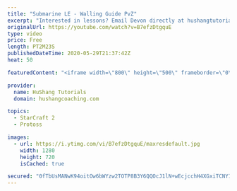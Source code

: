 ```yaml
---
title: "Submarine LE - Walling Guide PvZ"
excerpt: "Interested in lessons? Email Devon directly at hushangtutorials@outlook.com ------------------------------------------------------------------------------------------------------- Want to support HuShang Tutorials directly? Patreon is a website where you can contribute a monthly donation that will help"
originalUrl: https://youtube.com/watch?v=B7efzDtgquE
type: video
price: Free
length: PT2M23S
publishedDateTime: 2020-05-29T21:37:42Z
heat: 50

featuredContent: "<iframe width=\"800\" height=\"500\" frameborder=\"0\" src=\"https://www.youtube.com/embed/B7efzDtgquE\" allow=\"accelerometer; autoplay; encrypted-media; gyroscope; picture-in-picture\" allowfullscreen></iframe>"

provider:
  name: HuShang Tutorials
  domain: hushangcoaching.com

topics:
  - StarCraft 2
  - Protoss

images:
  - url: https://i.ytimg.com/vi/B7efzDtgquE/maxresdefault.jpg
    width: 1280
    height: 720
    isCached: true

secured: "0fTbUsMANwK94oitOw6bWYzw2TOTP8B3Y6QQOcJ1lN+wEcjcchH4XGxiTCNY1zp3PDKPUYcSuCev/1WkhU9BfsmxIv8joiHkZxlVA1/NzjdlnrTpOVu7VoWGBbablW62FMcYHeqSN1wOUSN08j3/Muq0cMBZZfKihlllfzk1APwHZedRg/0sTOwpzeILSVgyeHo0pk6Vnn220u+oM4ZEBAQYbKSRyB+97kUYKyLH3sTgRaHSlbi5EPU2RWbis80EPKnxuFP13LArIO+JiYqTWIBM/7NSzXlhoOVDPsgHC9RxuVMr+6mp3Rbp0YeWy8sytWN841KePZFXhXzdb/RYzZiKxt5Awj0BCL6F704BAMbH9rmDAyCQv8VVgwqaVOT1mMhNc+MaAsUNpxxNLx7JYbdNXiQWT4iVupMCFWD7mic=;0jI1SER48+2QGbP1ChQDpQ=="
---
```


